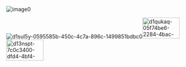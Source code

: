 
![image0](https://github.com/user-attachments/assets/fd7404ca-d3a2-4418-bd2a-315d875580ae)



![d1sul5y-0595585b-450c-4c7a-896c-1499851bdbc0](https://github.com/user-attachments/assets/3c360559-6bbd-4c6b-ba8b-6ba65929f564)<img width="99" height="56" alt="d1qukaq-05f74be6-2284-4bac-9588-00ae33bfabb8" src="https://github.com/user-attachments/assets/6ca5babb-cc96-41fc-aa00-f0c74a0826eb" /><img width="99" height="56" alt="d13nspt-7c0c3400-dfd4-4bf4-bf1a-1a7635c11088" src="https://github.com/user-attachments/assets/97c31662-dff5-42ba-83d1-15fc098f6960" />




<!--
**RAUBERHOHLE/RAUBERHOHLE** is a ✨ _special_ ✨ repository because its `README.md` (this file) appears on your GitHub profile.

Here are some ideas to get you started:

- 🔭 I’m currently working on ...
- 🌱 I’m currently learning ...
- 👯 I’m looking to collaborate on ...
- 🤔 I’m looking for help with ...
- 💬 Ask me about ...
- 📫 How to reach me: ...
- 😄 Pronouns: ...
- ⚡ Fun fact: ...
-->
